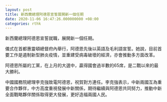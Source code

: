 ```yaml
---
layout: post
title: 新西蘭總理阿德恩宣誓展開新一個任期
date: 2020-11-06 16:47:26.000000000 +08:00
categories: rthk
---
```


新西蘭總理阿德恩宣誓就職，展開新一個任期。

儀式在首都惠靈頓總督府內舉行，阿德恩先後以英語及毛利語宣誓。她說，目前首要工作是遏制新型肺炎疫情，並重建受病毒破壞的經濟，亦會推動多方面改革。

阿德恩所屬的工黨，在上月的大選中，贏得國會過半數的65席，是二戰以來的最大勝利。

中國國務院總理李克強致電阿德恩，祝賀對方連任。李克強表示，中新兩國互為重要合作夥伴，中方高度重視發展中新關係，期待繼續與阿德恩共同努力，推動中新全面戰略夥伴關係取得更大發展，更好造福兩國人民。
